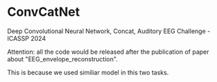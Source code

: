 # ConvCatNet
Deep Convolutional Neural Network, Concat, Auditory EEG Challenge - ICASSP 2024

Attention: all the code would be released after the publication of paper about "EEG_envelope_reconstruction".

This is because we used similiar model in this two tasks.
